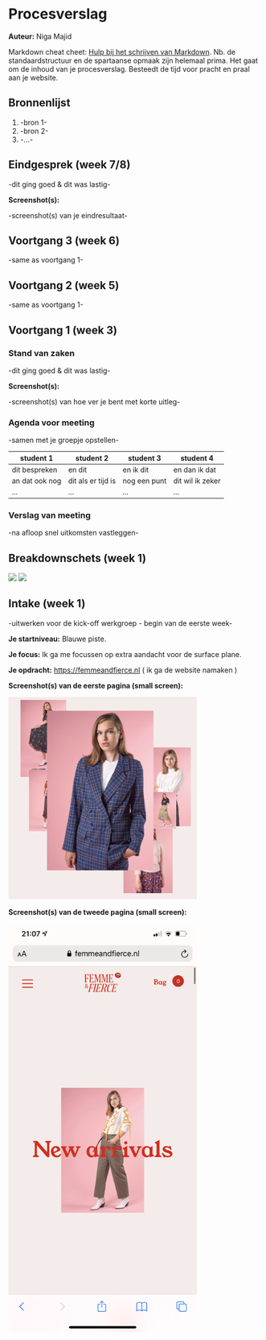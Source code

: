 # Procesverslag
**Auteur:** Niga Majid

Markdown cheat cheet: [Hulp bij het schrijven van Markdown](https://github.com/adam-p/markdown-here/wiki/Markdown-Cheatsheet). Nb. de standaardstructuur en de spartaanse opmaak zijn helemaal prima. Het gaat om de inhoud van je procesverslag. Besteedt de tijd voor pracht en praal aan je website.



## Bronnenlijst
1. -bron 1-
2. -bron 2-
3. -...-



## Eindgesprek (week 7/8)

-dit ging goed & dit was lastig-

**Screenshot(s):**

-screenshot(s) van je eindresultaat-



## Voortgang 3 (week 6)

-same as voortgang 1-



## Voortgang 2 (week 5)

-same as voortgang 1-



## Voortgang 1 (week 3)

### Stand van zaken

-dit ging goed & dit was lastig-

**Screenshot(s):**

-screenshot(s) van hoe ver je bent met korte uitleg-

### Agenda voor meeting

-samen met je groepje opstellen-

| student 1      | student 2          | student 3    | student 4        |
| ---            | ---                | ---          | ---              |
| dit bespreken  | en dit             | en ik dit    | en dan ik dat    |
| an dat ook nog | dit als er tijd is | nog een punt | dit wil ik zeker |
| ...            | ...                | ...          | ...              |

### Verslag van meeting

-na afloop snel uitkomsten vastleggen-



## Breakdownschets (week 1)

<img src="images/breakdownschets.pdf" width="375px" >

<img src="images/breakdownschets2.pdf" width="375px" >


## Intake (week 1)
-uitwerken voor de kick-off werkgroep - begin van de eerste week-

**Je startniveau:** Blauwe piste.

**Je focus:** Ik ga me focussen op extra aandacht voor de surface plane.

**Je opdracht:** https://femmeandfierce.nl ( ik ga de website namaken )

**Screenshot(s) van de eerste pagina (small screen):**

<img src="images/homepage.PNG" width="375px" alt="omschrijving van de pagina">

**Screenshot(s) van de tweede pagina (small screen):**

<img src="images/newarrivals.PNG" width="375px" alt="omschrijving van de pagina">

